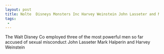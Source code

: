 ```yaml
---
layout: post
title: Nolte  Disneys Monsters Inc Harvey Weinstein John Lasseter and Mark Halperin
tags:
 -
---
```

The Walt Disney Co employed three of the most powerful men so far accused of sexual misconduct  John Lasseter Mark Halperin and Harvey Weinstein
